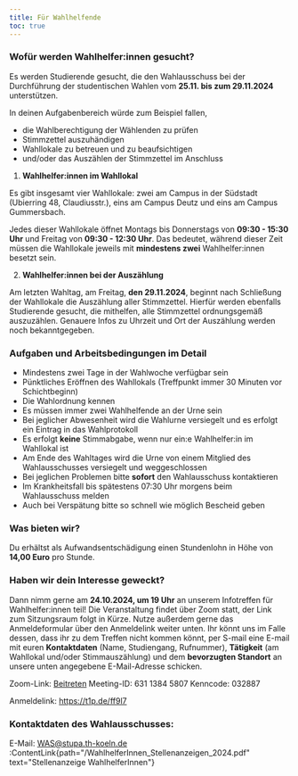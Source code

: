```yaml
---
title: Für Wahlhelfende
toc: true
---
```


### Wofür werden Wahlhelfer:innen gesucht?

Es werden Studierende gesucht, die den Wahlausschuss bei der Durchführung der studentischen Wahlen vom **25.11. bis zum 29.11.2024** unterstützen.

In deinen Aufgabenbereich würde zum Beispiel fallen,

- die Wahlberechtigung der Wählenden zu prüfen
- Stimmzettel auszuhändigen
- Wahllokale zu betreuen und zu beaufsichtigen
- und/oder das Auszählen der Stimmzettel im Anschluss

1. **Wahlhelfer:innen im Wahllokal**

Es gibt insgesamt vier Wahllokale: zwei am Campus in der Südstadt (Ubierring 48, Claudiusstr.), eins am Campus Deutz und eins am Campus Gummersbach.

Jedes dieser Wahllokale öffnet Montags bis Donnerstags von **09:30 - 15:30 Uhr** und Freitag von **09:30 - 12:30 Uhr**. Das bedeutet, während dieser Zeit müssen die Wahllokale jeweils mit **mindestens zwei** Wahlhelfer:innen besetzt sein.

2. **Wahlhelfer:innen bei der Auszählung**

Am letzten Wahltag, am Freitag, **den 29.11.2024**, beginnt nach Schließung der Wahllokale die Auszählung aller Stimmzettel. Hierfür werden ebenfalls Studierende gesucht, die mithelfen, alle Stimmzettel ordnungsgemäß auszuzählen. Genauere Infos zu Uhrzeit und Ort der Auszählung werden noch bekanntgegeben.

### Aufgaben und Arbeitsbedingungen im Detail

- Mindestens zwei Tage in der Wahlwoche verfügbar sein
- Pünktliches Eröffnen des Wahllokals (Treffpunkt immer 30 Minuten vor Schichtbeginn)
- Die Wahlordnung kennen
- Es müssen immer zwei Wahlhelfende an der Urne sein
- Bei jeglicher Abwesenheit wird die Wahlurne versiegelt und es erfolgt ein Eintrag in das Wahlprotokoll
- Es erfolgt **keine** Stimmabgabe, wenn nur ein:e Wahlhelfer:in im Wahllokal ist
- Am Ende des Wahltages wird die Urne von einem Mitglied des Wahlausschusses versiegelt und weggeschlossen
- Bei jeglichen Problemen bitte **sofort** den Wahlausschuss kontaktieren
- Im Krankheitsfall bis spätestens 07:30 Uhr morgens beim Wahlausschuss melden
- Auch bei Verspätung bitte so schnell wie möglich Bescheid geben

### Was bieten wir?

Du erhältst als Aufwandsentschädigung einen Stundenlohn in Höhe von **14,00 Euro** pro Stunde.

### Haben wir dein Interesse geweckt?

Dann nimm gerne am **24.10.2024, um 19 Uhr** an unserem Infotreffen für Wahlhelfer:innen teil!
Die Veranstaltung findet über Zoom statt, der Link zum Sitzungsraum folgt in Kürze.
Nutze außerdem gerne das Anmeldeformular über den Anmeldelink weiter unten. Ihr könnt uns im Falle dessen, dass ihr zu dem Treffen nicht kommen könnt, per S-mail eine E-mail mit euren **Kontaktdaten** (Name, Studiengang, Rufnummer), **Tätigkeit** (am Wahllokal und/oder Stimmauszählung) und dem **bevorzugten Standort** an unsere unten angegebene E-Mail-Adresse schicken.

Zoom-Link: [Beitreten](https://th-koeln.zoom-x.de/j/63138495807)
Meeting-ID: 631 1384 5807
Kenncode: 032887

Anmeldelink: https://t1p.de/ff9l7

### Kontaktdaten des Wahlausschusses:

E-Mail: WAS@stupa.th-koeln.de
:ContentLink{path="/WahlhelferInnen_Stellenanzeigen_2024.pdf" text="Stellenanzeige WahlhelferInnen"}
